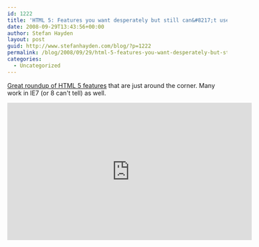 ```yaml
---
id: 1222
title: 'HTML 5: Features you want desperately but still can&#8217;t use'
date: 2008-09-29T13:43:56+00:00
author: Stefan Hayden
layout: post
guid: http://www.stefanhayden.com/blog/?p=1222
permalink: /blog/2008/09/29/html-5-features-you-want-desperately-but-still-cant-use/
categories:
  - Uncategorized
---
```

<a href="https://www.youtube.com/watch?v=xIxDJof7xxQ">Great roundup of HTML 5 features</a> that are just around the corner. Many work in IE7 (or 8 can't tell) as well.

<iframe width="560" height="315" src="https://www.youtube.com/embed/xIxDJof7xxQ" title="YouTube video player" frameborder="0" allow="accelerometer; autoplay; clipboard-write; encrypted-media; gyroscope; picture-in-picture" allowfullscreen></iframe>
